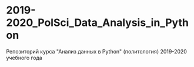 # 2019-2020_PolSci_Data_Analysis_in_Python
Репозиторий курса "Анализ данных в Python" (политология) 2019-2020 учебного года

